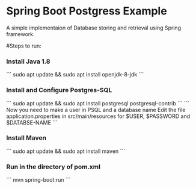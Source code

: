 # Spring Boot Postgress Example
A simple implementaion of Database storing and retrieval using Spring framework.

#Steps to run:
<h3>Install Java 1.8</h3>
```
sudo apt update && sudo apt install openjdk-8-jdk
``` 
<h3>Install and Configure Postgres-SQL</h3>
```
sudo apt update && sudo apt install postgresql postgresql-contrib
```
```
Now you need to make a user in PSQL and a database name
Edit the file application.properties in src/main/resources for $USER, $PASSWORD and $DATABSE-NAME
```
<h3>Install Maven</h3>
```
sudo apt update && sudo apt install maven 
```
<h3>Run in the directory of pom.xml</h3>
```
mvn spring-boot:run
```


